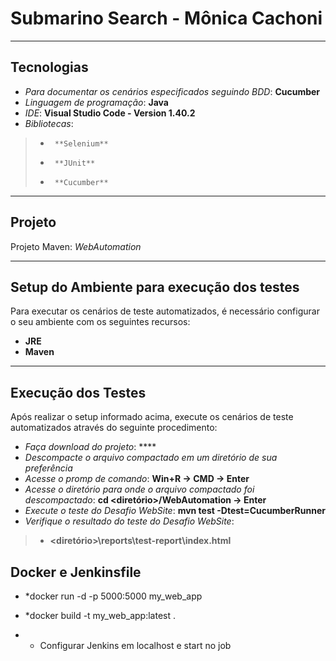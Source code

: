 ﻿

# **Submarino Search - Mônica Cachoni**

---


## Tecnologias

* *Para documentar os cenários especificados seguindo BDD*: **Cucumber**
* *Linguagem de programação*: **Java**
* *IDE*: **Visual Studio Code - Version 1.40.2**
* *Bibliotecas*:
>* 		**Selenium**
>*		**JUnit**
>*		**Cucumber**

---

## Projeto
Projeto Maven: *WebAutomation*

---

## Setup do Ambiente para execução dos testes

Para executar os cenários de teste automatizados, é necessário configurar o seu ambiente com os seguintes recursos:

* **JRE**
* **Maven**

---

## Execução dos Testes

Após realizar o setup informado acima, execute os cenários de teste automatizados através do seguinte procedimento:

* *Faça download do projeto*: ****
* *Descompacte o arquivo compactado em um diretório de sua preferência*
* *Acesse o promp de comando*: **Win+R -> CMD -> Enter**
* *Acesse o diretório para onde o arquivo compactado foi descompactado*: **cd <diretório>/WebAutomation -> Enter**
* *Execute o teste do Desafio WebSite*: **mvn test -Dtest=CucumberRunner**
* *Verifique o resultado do teste do Desafio WebSite*: 
>* **<diretório>\reports\test-report\index.html**


## Docker e Jenkinsfile

* *docker run -d -p 5000:5000 my_web_app

* *docker build -t my_web_app:latest .

* * Configurar Jenkins em localhost e start no job
